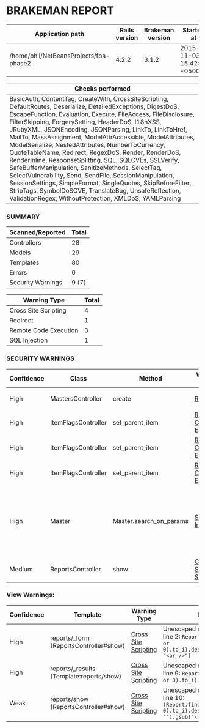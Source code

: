 # BRAKEMAN REPORT

| Application path                       | Rails version | Brakeman version | Started at                | Duration          |
|----------------------------------------|---------------|------------------|---------------------------|-------------------|
| /home/phil/NetBeansProjects/fpa-phase2 | 4.2.2         | 3.1.2            | 2015-11-03 15:42:03 -0500 | 2.9310188 seconds |

| Checks performed                                                                                                                                                                                                                                                                                                                                                                                                                                                                                                                                                                                                                                                                                                                                                                                                                 |
|----------------------------------------------------------------------------------------------------------------------------------------------------------------------------------------------------------------------------------------------------------------------------------------------------------------------------------------------------------------------------------------------------------------------------------------------------------------------------------------------------------------------------------------------------------------------------------------------------------------------------------------------------------------------------------------------------------------------------------------------------------------------------------------------------------------------------------|
| BasicAuth, ContentTag, CreateWith, CrossSiteScripting, DefaultRoutes, Deserialize, DetailedExceptions, DigestDoS, EscapeFunction, Evaluation, Execute, FileAccess, FileDisclosure, FilterSkipping, ForgerySetting, HeaderDoS, I18nXSS, JRubyXML, JSONEncoding, JSONParsing, LinkTo, LinkToHref, MailTo, MassAssignment, ModelAttrAccessible, ModelAttributes, ModelSerialize, NestedAttributes, NumberToCurrency, QuoteTableName, Redirect, RegexDoS, Render, RenderDoS, RenderInline, ResponseSplitting, SQL, SQLCVEs, SSLVerify, SafeBufferManipulation, SanitizeMethods, SelectTag, SelectVulnerability, Send, SendFile, SessionManipulation, SessionSettings, SimpleFormat, SingleQuotes, SkipBeforeFilter, StripTags, SymbolDoSCVE, TranslateBug, UnsafeReflection, ValidationRegex, WithoutProtection, XMLDoS, YAMLParsing |

### SUMMARY

| Scanned/Reported  | Total |
|-------------------|-------|
| Controllers       | 28    |
| Models            | 29    |
| Templates         | 80    |
| Errors            | 0     |
| Security Warnings | 9 (7) |

| Warning Type          | Total |
|-----------------------|-------|
| Cross Site Scripting  | 4     |
| Redirect              | 1     |
| Remote Code Execution | 3     |
| SQL Injection         | 1     |

### SECURITY WARNINGS

| Confidence | Class               | Method                  | Warning Type                                                                                  | Message                                                                                                                                                                                                                                                                                                                                                                                                                                                                                                                                                                                                                                                                                                                                                |
|------------|---------------------|-------------------------|-----------------------------------------------------------------------------------------------|--------------------------------------------------------------------------------------------------------------------------------------------------------------------------------------------------------------------------------------------------------------------------------------------------------------------------------------------------------------------------------------------------------------------------------------------------------------------------------------------------------------------------------------------------------------------------------------------------------------------------------------------------------------------------------------------------------------------------------------------------------|
| High       | MastersController   | create                  | [Redirect](http://brakemanscanner.org/docs/warning_types/redirect/)                           | Possible unprotected redirect near line 79: `redirect_to(Master.create_master_records(current_user), :notice => ("Created Master Record with MSID #{Master.create_master_records(current_user).id}"))`                                                                                                                                                                                                                                                                                                                                                                                                                                                                                                                                                 |
| High       | ItemFlagsController | set_parent_item         | [Remote Code Execution](http://brakemanscanner.org/docs/warning_types/remote_code_execution/) | Unsafe reflection method constantize called with parameter value near line 59: `params[:item_controller].singularize.camelize.constantize`                                                                                                                                                                                                                                                                                                                                                                                                                                                                                                                                                                                                             |
| High       | ItemFlagsController | set_parent_item         | [Remote Code Execution](http://brakemanscanner.org/docs/warning_types/remote_code_execution/) | Unsafe reflection method constantize called with parameter value near line 61: `params[:item_controller].singularize.camelize.constantize`                                                                                                                                                                                                                                                                                                                                                                                                                                                                                                                                                                                                             |
| High       | ItemFlagsController | set_parent_item         | [Remote Code Execution](http://brakemanscanner.org/docs/warning_types/remote_code_execution/) | Unsafe reflection method constantize called with parameter value near line 63: `"DynamicModel::#{params[:item_controller].singularize.camelize}".constantize`                                                                                                                                                                                                                                                                                                                                                                                                                                                                                                                                                                                          |
| High       | Master              | Master.search_on_params | [SQL Injection](http://brakemanscanner.org/docs/warning_types/sql_injection/)                 | Possible SQL injection near line 256: `Master.select(["masters.id", "masters.pro_info_id", "masters.pro_id", "masters.msid", "masters.rank as master_rank"]).joins((([alt_condition_attrib[:joins], alt_condition_attrib[:joins]] + alt_condition_attrib[:joins]) << params_key.to_s.gsub("_attributes", "").to_sym)).uniq.where(((Master.reflect_on_association(params_key.to_s.gsub("_attributes", "").to_sym).klass.table_name or Master.reflect_on_association(params_key.to_s.gsub("_attributes", "").to_sym).plural_name.to_s) or params_key.to_s.pluralize) => (params_val.first.last.select do  (not v1.nil?) and (not alt_condition(params_key.to_s.gsub("_attributes", "").to_sym, [key1, v1]))  end), params_key => params_val.first.last)` |
| Medium     | ReportsController   | show                    | [Cross Site Scripting](http://brakemanscanner.org/docs/warning_types/cross_site_scripting/)   | Unescaped model attribute rendered inline near line 56: `render(text => "Generated SQL invalid.\n#{Report.find((params[:id] or 0).to_i).clean_sql}\n#{$!.to_s}", { :status => 400 })`                                                                                                                                                                                                                                                                                                                                                                                                                                                                                                                                                                  |

### View Warnings:

| Confidence | Template                                 | Warning Type                                                                               | Message                                                                                                                 |
|------------|------------------------------------------|--------------------------------------------------------------------------------------------|-------------------------------------------------------------------------------------------------------------------------|
| High       | reports/_form (ReportsController#show)   | [Cross Site Scripting](http://brakemanscanner.org/docs/warning_types/cross_site_scripting) | Unescaped model attribute near line 2: `Report.find((params[:id] or 0).to_i).description.gsub("\n", "<br />")`          |
| High       | reports/_results (Template:reports/show) | [Cross Site Scripting](http://brakemanscanner.org/docs/warning_types/cross_site_scripting) | Unescaped model attribute near line 9: `Report.find((params[:id] or 0).to_i).clean_sql`                                 |
| Weak       | reports/show (ReportsController#show)    | [Cross Site Scripting](http://brakemanscanner.org/docs/warning_types/cross_site_scripting) | Unescaped model attribute near line 10: `(Report.find((params[:id] or 0).to_i).description or "").gsub("\n", "<br />")` |

